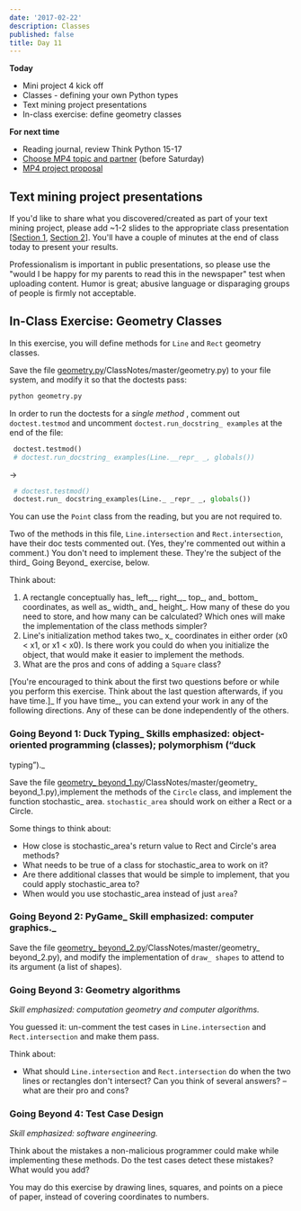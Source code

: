 ```yaml
---
date: '2017-02-22'
description: Classes
published: false
title: Day 11
---
```


**Today**

* Mini project 4 kick off
* Classes - defining your own Python types
* Text mining project presentations
* In-class exercise: define geometry classes

**For next time**

* Reading journal, review Think Python 15-17
* [Choose MP4 topic and partner](/assignments/interactive-visualization#getting-started) (before Saturday)
* [MP4 project proposal](/assignments/interactive-visualization#project-proposal)


## Text mining project presentations

If you'd like to share what you discovered/created as part of your text mining
project, please add ~1-2 slides to the appropriate class presentation
[[Section 1](https://docs.google.com/presentation/d/1rTXarYGF4fp8cYALGSJv5AMNk0PIe8RnMqkDFnfAqS4/edit?usp=sharing),
[Section 2](https://docs.google.com/presentation/d/1VvfAsA7XPUs9n1CoLvAuK1CHncu4AiIKFzvzI30IDlo/edit?usp=sharing)].
You'll have a couple of minutes at the end of class today to present your
results.

Professionalism is important in public presentations, so please use the "would
I be happy for my parents to read this in the newspaper" test when uploading
content. Humor is great; abusive language or disparaging groups of people is
firmly not acceptable.

## In-Class Exercise: Geometry Classes

In this exercise, you will define methods for `Line` and `Rect` geometry
classes.

Save the file
[geometry.py](https://raw.githubusercontent.com/{{site.course.github_owner}})/ClassNotes/master/geometry.py)
to your file system, and modify it so that the doctests pass:

``` bash
python geometry.py
```

In order to run the doctests for a _single method_ , comment out
`doctest.testmod` and uncomment `doctest.run_docstring_ examples` at the end of
the file:

``` python
 doctest.testmod()
 # doctest.run_docstring_ examples(Line.__repr_ _, globals())
```
→
``` python
 # doctest.testmod()
 doctest.run_ docstring_examples(Line._ _repr_ _, globals())
```

You can use the `Point` class from the reading, but you are not required to.

Two of the methods in this file, `Line.intersection` and `Rect.intersection`,
have their doc tests commented out. (Yes, they're commented out within a
comment.) You don't need to implement these. They're the subject of the third_ Going Beyond_ exercise, below.

Think about:

1. A rectangle conceptually has_ left_,_ right_,_ top_, and_ bottom_ coordinates, as well as_ width_ and_ height_. How many of these do you need to store, and how many can be calculated? Which ones will make the implementation of the class methods simpler?
2. Line's initialization method takes two_ x_ coordinates in either order (x0 &lt; x1, or x1 &lt; x0). Is there work you could do when you initialize the object, that would make it easier to implement the methods.
3. What are the pros and cons of adding a `Square` class?

[You're encouraged to think about the first two questions before or while you
perform this exercise. Think about the last question afterwards, if you have
time.]_ If you have time_, you can extend your work in any of the following
directions. Any of these can be done independently of the others.

### Going Beyond 1: Duck Typing_ Skills emphasized: object-oriented programming (classes); polymorphism (“duck
typing”)._

Save the file
[geometry_ beyond_1.py](https://raw.githubusercontent.com/{{site.course.github_owner}})/ClassNotes/master/geometry_ beyond_1.py),implement
the methods of the `Circle` class, and implement the function stochastic_ area.
`stochastic_area` should work on either a Rect or a Circle.

Some things to think about:

* How close is stochastic_area's return value to Rect and Circle's area methods?
* What needs to be true of a class for stochastic_area to work on it?
* Are there additional classes that would be simple to implement, that you could apply stochastic_area to?
* When would you use stochastic_area instead of just `area`?

### Going Beyond 2: PyGame_ Skill emphasized: computer graphics._

Save the file
[geometry_ beyond_2.py](https://raw.githubusercontent.com/{{site.course.github_owner}})/ClassNotes/master/geometry_ beyond_2.py),
and modify the implementation of `draw_ shapes` to attend to its argument (a
list of shapes).


### Going Beyond 3: Geometry algorithms

_Skill emphasized: computation geometry and computer algorithms._

You guessed it: un-comment the test cases in `Line.intersection` and
`Rect.intersection` and make them pass.

Think about:

* What should `Line.intersection` and `Rect.intersection` do when the two lines or rectangles don't intersect? Can you think of several answers? – what are their pro and cons?


### Going Beyond 4: Test Case Design

_Skill emphasized: software engineering._

Think about the mistakes a non-malicious programmer could make while
implementing these methods. Do the test cases detect these mistakes? What
would you add?

You may do this exercise by drawing lines, squares, and points on a piece of
paper, instead of covering coordinates to numbers.
